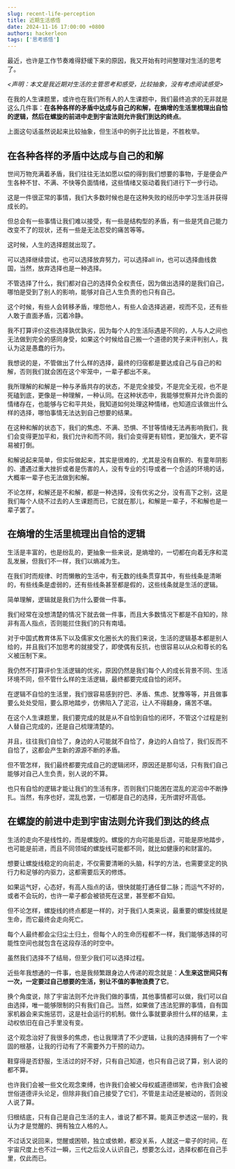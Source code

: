 ```yaml
---
slug: recent-life-perception
title: 近期生活感悟
date: 2024-11-16 17:00:00 +0800
authors: hackerleon
tags: ['思考感悟']
---
```


最近，也许是工作节奏难得舒缓下来的原因，我又开始有时间整理对生活的思考了。

<!--truncate-->

*<声明：本文是我近期对生活的主管思考和感受，比较抽象，没有考虑阅读感受>*

在我的人生课题里，或许也在我们所有人的人生课题中，我们最终追求的无非就是这么几件事：**在各种各样的矛盾中达成与自己的和解，在熵增的生活里梳理出自恰的逻辑，然后在螺旋的前进中走到宇宙法则允许我们到达的终点**。

上面这句话虽然说起来比较抽象，但生活中的例子比比皆是，不胜枚举。

## 在各种各样的矛盾中达成与自己的和解

世间万物充满着矛盾，我们往往无法如愿以偿的得到我们想要的事物，于是便会产生各种不甘、不满、不快等负面情绪，这些情绪又驱动着我们进行下一步行动。

这是一件很正常的事情，我们大多数时候也是在这种失败的经历中学习生活并获得成长的。

但总会有一些事情让我们难以接受，有一些是结构型的矛盾，有一些是凭自己能力改变不了的现状，还有一些是无法忍受的痛苦等等。

这时候，人生的选择题就出现了。

可以选择继续尝试，也可以选择放弃努力，可以选择all in，也可以选择曲线救国，当然，放弃选择也是一种选择。

不管选择了什么，我们都对自己的选择负全权责任，因为做出选择的是我们自己，哪怕是受到了别人的影响，能够对自己人生负责的也只有自己。

这个时候，有些人会转移矛盾，埋怨他人，有些人会选择逃避，视而不见，还有些人敢于直面矛盾，沉着冷静。

我不打算评价这些选择孰优孰劣，因为每个人的生活际遇是不同的，人与人之间也无法做到完全的感同身受，如果这个时候给自己搬一个道德的凳子来评判别人，我认为这是愚蠢的行为。

我想说的是，不管做出了什么样的选择，最终的归宿都是要达成自己与自己的和解，否则我们就会困在这个牢笼中，一辈子都出不来。

我所理解的和解是一种与矛盾共存的状态，不是完全接受，不是完全无视，也不是死磕到底，更像是一种理解，一种认同。在这种状态中，我能够觉察并允许负面的情绪存在，也能够与它和平共处，我知道如何处理这种情绪，也知道应该做出什么样的选择，哪怕事情无法达到自己想要的结果。

在这种和解的状态下，我们的焦虑、不满、恐惧、不甘等情绪无法再影响我们，我们会变得更加平和，我们允许和而不同，我们会变得更有韧性，更加强大，更不容易被打倒。

和解说起来简单，但实际做起来，其实是很难的，尤其是没有自察的、有童年阴影的、遭遇过重大挫折或者是伤害的人，没有专业的引导或者一个合适的环境的话，大概率一辈子也无法做到和解。

不论怎样，和解还是不和解，都是一种选择，没有优劣之分，没有高下之别，这是我们每个人绕不过去的人生课题而已，它就在那儿，和解是一辈子，不和解也是一辈子罢了。

## 在熵增的生活里梳理出自恰的逻辑

生活是丰富的，也是纷乱的，更抽象一些来说，是熵增的，一切都在向着无序和混乱发展，但我们不一样，我们以熵减为生。

在我们时而规律、时而懒散的生活中，有无数的线条贯穿其中，有些线条是清晰的，有些线条是虚弱的，还有些线条甚至都是假的，这些线条就是生活的逻辑。

简单理解，逻辑就是我们为什么要做一件事。

我们经常在没想清楚的情况下就去做一件事，而且大多数情况下都是不自知的，除非有高人指点，否则能拦住我们的只有南墙。

对于中国式教育体系下以及儒家文化圈长大的我们来说，生活的逻辑基本都是别人给的，并且我们不加思考的就接受了，即使偶有反抗，也很容易以从众和尊长的名义被压制下来。

我仍然不打算评价生活逻辑的优劣，原因仍然是我们每个人的成长背景不同、生活环境不同，但不管什么样的生活逻辑，最终都要完成自恰的闭环。

在逻辑不自恰的生活里，我们很容易感到拧巴、矛盾、焦虑、犹豫等等，并且做事要么处处受阻，要么原地踏步，仿佛陷入了泥沼，让人不得翻身，痛苦不堪。

在这个人生课题里，我们要完成的就是从不自恰到自恰的闭环，不管这个过程是别人替自己完成的，还是自己梳理清楚的。

并且，往往我们自恰了，身边的人可能就不自恰了，身边的人自恰了，我们反而不自恰了，这都会产生新的源源不断的矛盾。

但不管怎样，我们最终都要完成自己的逻辑闭环，原因还是那句话，只有我们自己能够对自己人生负责，别人说的不算。

也只有自恰的逻辑才能让我们的生活有序，否则我们只能困在混乱的泥沼中不断挣扎。当然，有序也好，混乱也罢，一切都是自己的选择，无所谓好坏高低。

## 在螺旋的前进中走到宇宙法则允许我们到达的终点

生活的走向不是线性的，而是螺旋的。螺旋的方向可能是后退，可能是原地踏步，也可能是前进，而且不同领域的螺旋线可能都不同，就比如健康的和财富的。

想要让螺旋线稳定的向前走，不仅需要清晰的头脑，科学的方法，也需要坚定的执行力和足够的内驱力，这都需要后天的修炼。

如果运气好，心态好，有高人指点的话，很快就能打通任督二脉；而运气不好的，或者不会玩的，也许一辈子都会被锁死在这里，甚至都不自知。

但不论怎样，螺旋线的终点都是一样的，对于我们人类来说，最重要的螺旋线就是生命，而它最终会走向死亡。

每个人最终都会尘归尘土归土，但每个人的生命历程都不一样，我们能够选择的可能性空间也就包含在这段存活的时空中。

虽然我们选择不了结局，但至少我们可以选择过程。

近些年我想通的一件事，也是我频繁跟身边人传递的观念就是：**人生来这世间只有一次，一定要过自己想要的生活，别让不值的事物浪费了它**。

换个角度说，除了宇宙法则不允许我们做的事情，其他事情都可以做，我们可以自由选择，唯一能够限制的只有我们自己。当然，如果做了违法犯罪的事情，自有国家机器会来实施惩罚，这是社会运行的机制。做什么事就要承担什么样的结果，主动权依旧在自己手里没有变。

这个观念治好了我很多的焦虑，也让我理清了不少逻辑，让我的选择拥有了一个牢固的根基，让我的行动有了不需要外力干预的动力。

鞋穿得是否舒服，生活过的好不好，只有自己知道，也只有自己说了算，别人说的都不算。

也许我们会被一些文化观念束缚，也许我们会被父母权威道德绑架，也许我们会被世俗道德评头论足，但除非我们自己接受了它们，不管是主动还是被动的，否则没人说了算。

归根结底，只有自己是自己生活的主人，谁说了都不算。能真正参透这一层的，我认为才是觉醒的、拥有独立人格的人。

不过话又说回来，觉醒或困顿，独立或依赖，都没关系，人就这一辈子的时间，在宇宙尺度上也不过一瞬，三代之后没人认识自己，想要怎么过，选择权都在自己手里，仅此而已。
